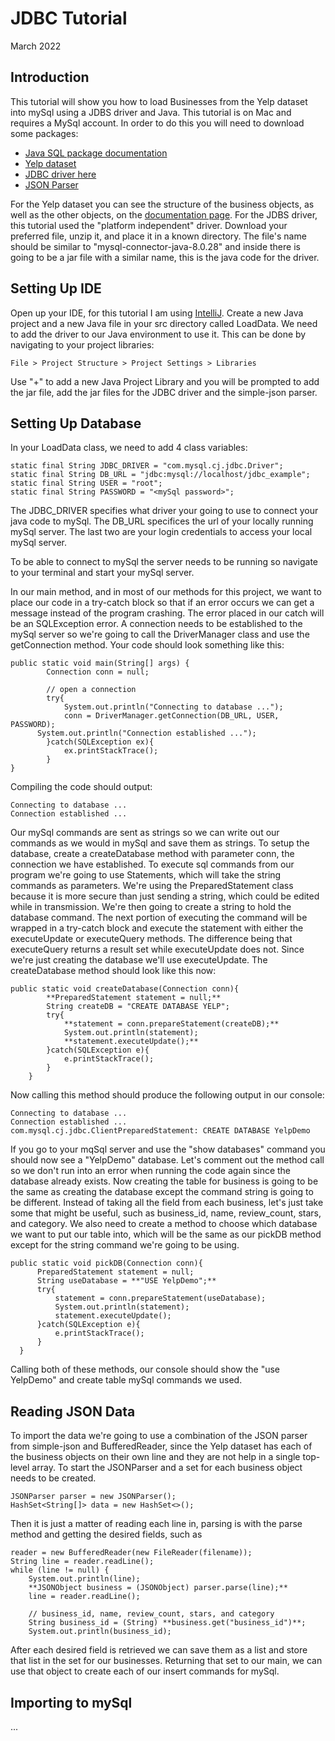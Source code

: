 # JDBC Tutorial
March 2022

## Introduction

This tutorial will show you how to load Businesses from the Yelp dataset into mySql using a JDBS driver and Java. This tutorial is on Mac and requires a MySql account.
In order to do this you will need to download some packages:
- [Java SQL package documentation](https://docs.oracle.com/javase/8/docs/api/java/sql/package-summary.html)
- [Yelp dataset](https://www.yelp.com/dataset)
- [JDBC driver here](https://dev.mysql.com/downloads/connector/j/)
- [JSON Parser](https://code.google.com/archive/p/json-simple/downloads)

For the Yelp dataset you can see the structure of the business objects, as well as the other objects, on the [documentation page](https://www.yelp.com/dataset/documentation/main). For the JDBS driver, this tutorial used the "platform independent" driver. Download your preferred file, unzip it, and place it in a known directory. The file's name should be similar to "mysql-connector-java-8.0.28" and inside there is going to be a jar file with a similar name, this is the java code for the driver.


## Setting Up IDE

Open up your IDE, for this tutorial I am using [IntelliJ](https://www.jetbrains.com/idea/).
Create a new Java project and a new Java file in your src directory called LoadData.
We need to add the driver to our Java environment to use it. This can be done by navigating to your project libraries:

    File > Project Structure > Project Settings > Libraries

Use "+" to add a new Java Project Library and you will be prompted to add the jar file, add the jar files for the JDBC driver and the simple-json parser.

## Setting Up Database

In your LoadData class, we need to add 4 class variables:

    static final String JDBC_DRIVER = "com.mysql.cj.jdbc.Driver";
    static final String DB_URL = "jdbc:mysql://localhost/jdbc_example";
    static final String USER = "root";
    static final String PASSWORD = "<mySql password>";

The JDBC_DRIVER specifies what driver your going to use to connect your java code to mySql.
The DB_URL specifices the url of your locally running mySql server.
The last two are your login credentials to access your local mySql server.

To be able to connect to mySql the server needs to be running so navigate to your terminal and start your mySql server.

In our main method, and in most of our methods for this project, we want to place our code in a try-catch block so that if an error occurs we can get a message instead of the program crashing. The error placed in our catch will be an SQLException error. A connection needs to be established to the mySql server so we're going to call the DriverManager class and use the getConnection method. Your code should look something like this:

    public static void main(String[] args) {
    		Connection conn = null;

    		// open a connection
    		try{
    			System.out.println("Connecting to database ...");
    			conn = DriverManager.getConnection(DB_URL, USER, PASSWORD);
          System.out.println("Connection established ...");
    		}catch(SQLException ex){
    			ex.printStackTrace();
    		}
    }

Compiling the code should output:

    Connecting to database ...
    Connection established ...

Our mySql commands are sent as strings so we can write out our commands as we would in mySql and save them as strings.
To setup the database, create a createDatabase method with parameter conn, the connection we have established.
To execute sql commands from our program we're going to use Statements, which will take the string commands as parameters.
We're using the PreparedStatement class because it is more secure than just sending a string, which could be edited while in transmission.
We're then going to create a string to hold the database command.
The next portion of executing the command will be wrapped in a try-catch block and execute the statement with either the executeUpdate or executeQuery methods. The difference being that executeQuery returns a result set while executeUpdate does not. Since we're just creating the database we'll use executeUpdate. The createDatabase method should look like this now:

    public static void createDatabase(Connection conn){
            **PreparedStatement statement = null;**
            String createDB = "CREATE DATABASE YELP";
            try{
                **statement = conn.prepareStatement(createDB);**
                System.out.println(statement);
                **statement.executeUpdate();**
            }catch(SQLException e){
                e.printStackTrace();
            }
        }

Now calling this method should produce the following output in our console:

    Connecting to database ...
    Connection established ...
    com.mysql.cj.jdbc.ClientPreparedStatement: CREATE DATABASE YelpDemo

If you go to your mqSql server and use the "show databases" command you should now see a "YelpDemo" database.
Let's comment out the method call so we don't run into an error when running the code again since the database already exists.
Now creating the table for business is going to be the same as creating the database except the command string is going to be different.
Instead of taking all the field from each business, let's just take some that might be useful, such as business_id, name, review_count, stars, and category.
We also need to create a method to choose which database we want to put our table into, which will be the same as our pickDB method except for the string command we're going to be using.

    public static void pickDB(Connection conn){
          PreparedStatement statement = null;
          String useDatabase = **"USE YelpDemo";**
          try{
              statement = conn.prepareStatement(useDatabase);
              System.out.println(statement);
              statement.executeUpdate();
          }catch(SQLException e){
              e.printStackTrace();
          }
      }

Calling both of these methods, our console should show the "use YelpDemo" and create table mySql commands we used.

## Reading JSON Data

To import the data we're going to use a combination of the JSON parser from simple-json and BufferedReader, since the Yelp dataset has each of the business objects on their own line and they are not help in a single top-level array. To start the JSONParser and a set for each business object needs to be created.

    JSONParser parser = new JSONParser();
    HashSet<String[]> data = new HashSet<>();

Then it is just a matter of reading each line in, parsing is with the parse method and getting the desired fields, such as

    reader = new BufferedReader(new FileReader(filename));
    String line = reader.readLine();
    while (line != null) {
        System.out.println(line);
        **JSONObject business = (JSONObject) parser.parse(line);**
        line = reader.readLine();

        // business_id, name, review_count, stars, and category
        String business_id = (String) **business.get("business_id")**;
        System.out.println(business_id);

After each desired field is retrieved we can save them as a list and store that list in the set for our businesses.
Returning that set to our main, we can use that object to create each of our insert commands for mySql.

## Importing to mySql

...
